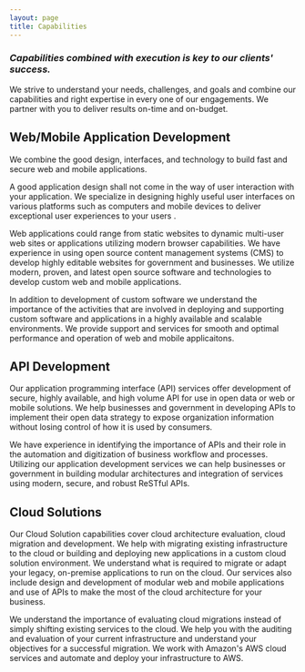 ```yaml
---
layout: page
title: Capabilities
---
```


### _Capabilities combined with execution is key to our clients' success._


We strive to understand your needs, challenges, and goals and combine our capabilities and right expertise in every one of our engagements. We partner with you to deliver results on-time and on-budget.


## Web/Mobile Application Development

We combine the good design, interfaces, and technology to build fast and secure web and mobile applications. 

A good application design shall not come in the way of user interaction with your application. We specialize in designing highly useful user interfaces on various platforms such as computers and mobile devices to deliver exceptional user experiences to your users .

Web applications could range from static websites to dynamic multi-user web sites or applications utilizing modern browser capabilities. We have experience in using open source content management systems (CMS) to develop highly editable websites for government and businesses. We utilize modern, proven, and latest open source software and technologies to develop custom web and mobile applications.

In addition to development of custom software we understand the importance of the activities that are involved in deploying and supporting custom software and applications in a highly available and scalable environments. We provide support and services for smooth and optimal performance and operation of web and mobile applicaitons.      

## API Development

Our application programming interface (API) services offer development of secure, highly available, and high volume API for use in open data or web or mobile solutions. We help businesses and government in developing APIs to implement their open data strategy to expose organization information without losing control of how it is used by consumers. 

We have experience in identifying the importance of APIs and their role in the automation and digitization of business workflow and processes. Utilizing our application development services we can help businesses or government in building modular architectures and integration of services using modern, secure, and robust ReSTful APIs.    


## Cloud Solutions

Our Cloud Solution capabilities cover cloud architecture evaluation, cloud migration and development. We help with migrating existing infrastructure to the cloud or building and deploying new applications in a custom cloud solution environment. We understand what is required to migrate or adapt your legacy, on-premise applications to run on the cloud. Our services also include design and development of modular web and mobile applications and use of APIs to make the most of the cloud architecture for your business.

We understand the importance of evaluating cloud migrations instead of simply shifting existing services to the cloud. We help you with the auditing and evaluation of your current infrastructure and understand your objectives for a successful migration. We work with Amazon's AWS cloud services and automate and deploy your infrastructure to AWS. 


